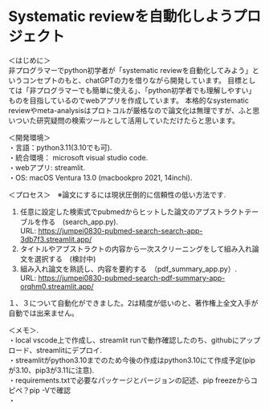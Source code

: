 # Systematic reviewを自動化しようプロジェクト

＜はじめに＞   
非プログラマーでpython初学者が「systematic reviewを自動化してみよう」というコンセプトのもと、chatGPTの力を借りながら開発しています。
目標としては「非プログラマーでも簡単に使える」、「python初学者でも理解しやすい」ものを目指しているのでwebアプリを作成しています。
本格的なsystematic reviewやmeta-analysisはプロトコルが厳格なので論文化は無理ですが、ふと思いついた研究疑問の検索ツールとして活用していただけたらと思います。

＜開発環境＞  
・言語：python3.11(3.10でも可).  
・統合環境： microsoft visual studio code.  
・webアプリ: streamlit.    
・OS: macOS Ventura 13.0 (macbookpro 2021, 14inchi).    

＜プロセス＞　※論文にするには現状圧倒的に信頼性の低い方法です. 
1. 任意に設定した検索式でpubmedからヒットした論文のアブストラクトテーブルを作る　(search_app.py).   
URL: https://jumpei0830-pubmed-search-search-app-3db7f3.streamlit.app/        
2. タイトルやアブストラクトの内容から一次スクリーニングをして組み入れ論文を選択する　(検討中)
3. 組み入れ論文を熟読し、内容を要約する　（pdf_summary_app.py）.   
URL: https://jumpei0830-pubmed-search-pdf-summary-app-orqhm0.streamlit.app/     

１、３について自動化ができました。2は精度が低いのと、著作権上全文入手が自動では出来ません。



＜メモ＞.   
・local vscode上で作成し、streamlit runで動作確認したのち、githubにアップロード、streamlitにデプロイ.   
・streamlitがpython3.10までのため今後の作成はpython3.10にて作成予定(pipが3.10、pip3が3.11に注意).   
・requirements.txtで必要なパッケージとバージョンの記述、pip freezeからコピペ？pip -Vで確認    
・
